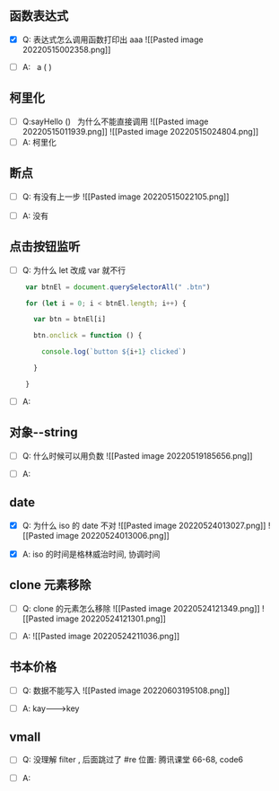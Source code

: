 ## 函数表达式
- [x]  Q: 表达式怎么调用函数打印出 aaa
![[Pasted image 20220515002358.png]]

- [ ]  A:   a ( )

## 柯里化
- [ ]  Q:sayHello ()   为什么不能直接调用
![[Pasted image 20220515011939.png]]
![[Pasted image 20220515024804.png]]
- [ ]  A: 柯里化

## 断点
- [ ]  Q: 有没有上一步
![[Pasted image 20220515022105.png]]

- [ ]  A: 没有



## 点击按钮监听
- [ ]  Q: 为什么 let 改成 var 就不行

```js
    var btnEl = document.querySelectorAll(" .btn")

    for (let i = 0; i < btnEl.length; i++) {

      var btn = btnEl[i]

      btn.onclick = function () {

        console.log(`button ${i+1} clicked`)

      }

    }
```
- [ ]  A:

## 对象--string
- [ ]  Q: 什么时候可以用负数
![[Pasted image 20220519185656.png]]

- [ ]  A:


## date
- [x]  Q: 为什么 iso 的 date 不对
 ![[Pasted image 20220524013027.png]]
![[Pasted image 20220524013006.png]]

- [x]  A: iso 的时间是格林威治时间, 协调时间

## clone 元素移除
- [ ]  Q: clone 的元素怎么移除
![[Pasted image 20220524121349.png]]
![[Pasted image 20220524121301.png]]

- [ ]  A:
![[Pasted image 20220524211036.png]]


## 书本价格
- [ ]  Q: 数据不能写入
![[Pasted image 20220603195108.png]]

- [ ]  A: kay--->key

## vmall
- [ ]  Q: 没理解 filter , 后面跳过了 #re 
位置: 腾讯课堂 66-68,  code6

- [ ]  A:











































